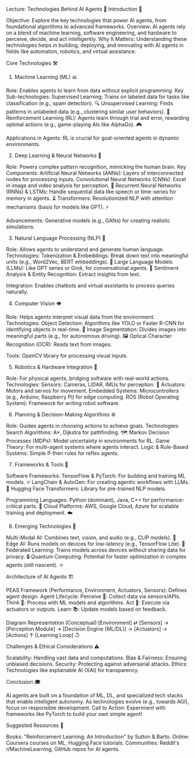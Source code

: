 Lecture: Technologies Behind AI Agents 🚀
Introduction 🌟

Objective: Explore the key technologies that power AI agents, from foundational algorithms to advanced frameworks.
Overview: AI agents rely on a blend of machine learning, software engineering, and hardware to perceive, decide, and act intelligently.
Why It Matters: Understanding these technologies helps in building, deploying, and innovating with AI agents in fields like automation, robotics, and virtual assistance.

Core Technologies 🛠️
1. Machine Learning (ML) 📊

Role: Enables agents to learn from data without explicit programming.
Key Sub-technologies:
Supervised Learning: Trains on labeled data for tasks like classification (e.g., spam detection). 🔍
Unsupervised Learning: Finds patterns in unlabeled data (e.g., clustering similar user behaviors). 🔄
Reinforcement Learning (RL): Agents learn through trial and error, rewarding optimal actions (e.g., game-playing AIs like AlphaGo). 🎮


Applications in Agents: RL is crucial for goal-oriented agents in dynamic environments.

2. Deep Learning & Neural Networks 🧠

Role: Powers complex pattern recognition, mimicking the human brain.
Key Components:
Artificial Neural Networks (ANNs): Layers of interconnected nodes for processing inputs.
Convolutional Neural Networks (CNNs): Excel in image and video analysis for perception. 📸
Recurrent Neural Networks (RNNs) & LSTMs: Handle sequential data like speech or time-series for memory in agents. ⏳
Transformers: Revolutionized NLP with attention mechanisms (basis for models like GPT). ⚡


Advancements: Generative models (e.g., GANs) for creating realistic simulations.

3. Natural Language Processing (NLP) 💬

Role: Allows agents to understand and generate human language.
Technologies:
Tokenization & Embeddings: Break down text into meaningful units (e.g., Word2Vec, BERT embeddings). 📝
Large Language Models (LLMs): Like GPT series or Grok, for conversational agents. 🤖
Sentiment Analysis & Entity Recognition: Extract insights from text.


Integration: Enables chatbots and virtual assistants to process queries naturally.

4. Computer Vision 👁️

Role: Helps agents interpret visual data from the environment.
Technologies:
Object Detection: Algorithms like YOLO or Faster R-CNN for identifying objects in real-time. 🎯
Image Segmentation: Divides images into meaningful parts (e.g., for autonomous driving). 🖼️
Optical Character Recognition (OCR): Reads text from images.


Tools: OpenCV library for processing visual inputs.

5. Robotics & Hardware Integration 🤖

Role: For physical agents, bridging software with real-world actions.
Technologies:
Sensors: Cameras, LIDAR, IMUs for perception. 📡
Actuators: Motors and servos for movement.
Embedded Systems: Microcontrollers (e.g., Arduino, Raspberry Pi) for edge computing.
ROS (Robot Operating System): Framework for writing robot software.



6. Planning & Decision-Making Algorithms ⚙️

Role: Guides agents in choosing actions to achieve goals.
Technologies:
Search Algorithms: A*, Dijkstra for pathfinding. 🗺️
Markov Decision Processes (MDPs): Model uncertainty in environments for RL.
Game Theory: For multi-agent systems where agents interact.
Logic & Rule-Based Systems: Simple if-then rules for reflex agents.



7. Frameworks & Tools 🧰

Software Frameworks:
TensorFlow & PyTorch: For building and training ML models. 🔥
LangChain & AutoGen: For creating agentic workflows with LLMs. 🔗
Hugging Face Transformers: Library for pre-trained NLP models.


Programming Languages: Python (dominant), Java, C++ for performance-critical parts. 🐍
Cloud Platforms: AWS, Google Cloud, Azure for scalable training and deployment. ☁️

8. Emerging Technologies 🌱

Multi-Modal AI: Combines text, vision, and audio (e.g., CLIP models). 🔄
Edge AI: Runs models on devices for low-latency (e.g., TensorFlow Lite). 📱
Federated Learning: Trains models across devices without sharing data for privacy. 🔒
Quantum Computing: Potential for faster optimization in complex agents (still nascent). ⚛️

Architecture of AI Agents 🏗️

PEAS Framework (Performance, Environment, Actuators, Sensors): Defines agent design.
Agent Lifecycle:
Perceive 👀: Collect data via sensors/APIs.
Think 💭: Process with ML models and algorithms.
Act 🏃: Execute via actuators or outputs.
Learn 📚: Update models based on feedback.


Diagram Representation (Conceptual):[Environment] ⇄ [Sensors] → [Perception Module] → [Decision Engine (ML/DL)] → [Actuators] → [Actions]
                                         ↑
                                     [Learning Loop] ↺



Challenges & Ethical Considerations ⚠️

Scalability: Handling vast data and computations.
Bias & Fairness: Ensuring unbiased decisions.
Security: Protecting against adversarial attacks.
Ethics: Technologies like explainable AI (XAI) for transparency.

Conclusion 🎓

AI agents are built on a foundation of ML, DL, and specialized tech stacks that enable intelligent autonomy.
As technologies evolve (e.g., towards AGI), focus on responsible development.
Call to Action: Experiment with frameworks like PyTorch to build your own simple agent!

Suggested Resources 📖

Books: "Reinforcement Learning: An Introduction" by Sutton & Barto.
Online: Coursera courses on ML, Hugging Face tutorials.
Communities: Reddit's r/MachineLearning, GitHub repos for AI agents.
